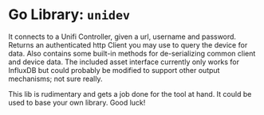 # Go Library: `unidev`

It connects to a Unifi Controller, given a url, username and password. Returns
an authenticated http Client you may use to query the device for data. Also
contains some built-in methods for de-serializing common client and device
data. The included asset interface currently only works for InfluxDB but could
probably be modified to support other output mechanisms; not sure really.

This lib is rudimentary and gets a job done for the tool at hand. It could be
used to base your own library. Good luck!
